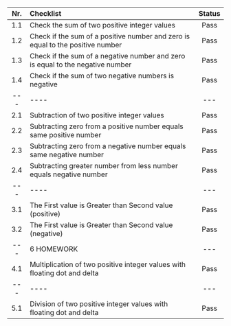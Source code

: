 | Nr. | Checklist                                                                      | Status |
|:---:|:-------------------------------------------------------------------------------|:------:|
| 1.1 | Check the sum of two positive integer values                                   |  Pass  |
| 1.2 | Check if the sum of a positive number and zero is equal to the positive number |  Pass  |
| 1.3 | Check if the sum of a negative number and zero is equal to the negative number |  Pass  |
| 1.4 | Check if the sum of two negative numbers is negative                           |  Pass  |
| --- | ----                                                                           |  ---   |
| 2.1 | Subtraction of two positive integer values                                     |  Pass  |
| 2.2 | Subtracting zero from a positive number equals same positive number            |  Pass  |
| 2.3 | Subtracting zero from a negative number equals same negative number            |  Pass  |
| 2.4 | Subtracting greater number from less number equals negative number             |  Pass  |
| --- | ----                                                                           |  ---   |
| 3.1 | The First value is Greater than Second value (positive)                        |  Pass  |
| 3.2 | The First value is Greater than Second value (negative)                        |  Pass  |
| --- | 6 HOMEWORK                                                                     |  ---   |
| 4.1 | Multiplication of two positive integer values with floating dot and delta      |  Pass  |
| --- | ----                                                                           |  ---   |
| 5.1 | Division of two positive integer values with floating dot and delta            |  Pass  |